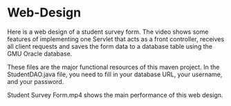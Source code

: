 # Web-Design
Here is a web design of a student survey form. The video shows some features of implementing one Servlet that acts as a front controller, receives all client requests and saves the form data to a database table using the GMU Oracle database.

These files are the major functional resources of this maven project. In the StudentDAO.java file, you need to fill in your database URL, your username, and your password. 

Student Survey Form.mp4 shows the main performance of this web design.

